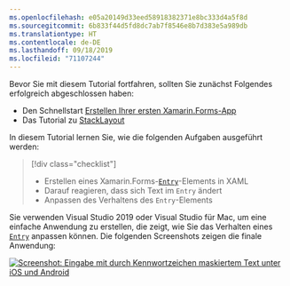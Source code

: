 ```yaml
---
ms.openlocfilehash: e05a20149d33eed58918382371e8bc333d4a5f8d
ms.sourcegitcommit: 6b833f44d5fd8dc7ab7f8546e8b7d383e5a989db
ms.translationtype: HT
ms.contentlocale: de-DE
ms.lasthandoff: 09/18/2019
ms.locfileid: "71107244"
---
```

Bevor Sie mit diesem Tutorial fortfahren, sollten Sie zunächst Folgendes erfolgreich abgeschlossen haben:

- Den Schnellstart [Erstellen Ihrer ersten Xamarin.Forms-App](~/get-started/first-app/index.md)
- Das Tutorial zu [StackLayout](~/get-started/tutorials/stacklayout/index.yml)

In diesem Tutorial lernen Sie, wie die folgenden Aufgaben ausgeführt werden:

> [!div class="checklist"]
>
> - Erstellen eines Xamarin.Forms-[`Entry`](xref:Xamarin.Forms.Entry)-Elements in XAML
> - Darauf reagieren, dass sich Text im `Entry` ändert
> - Anpassen des Verhaltens des `Entry`-Elements

Sie verwenden Visual Studio 2019 oder Visual Studio für Mac, um eine einfache Anwendung zu erstellen, die zeigt, wie Sie das Verhalten eines [`Entry`](xref:Xamarin.Forms.Entry) anpassen können. Die folgenden Screenshots zeigen die finale Anwendung:

[![Screenshot: Eingabe mit durch Kennwortzeichen maskiertem Text unter iOS und Android](../images/customize-behavior.png "Eingabe mit maskierten Kennwortzeichen")](../images/customize-behavior-large.png#lightbox "Eingabe mit maskierten Kennwortzeichen")
